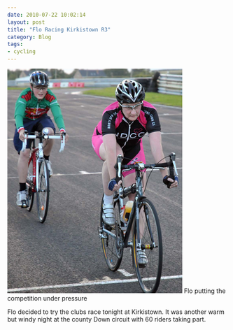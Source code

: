 ```yaml
---
date: 2010-07-22 10:02:14
layout: post
title: "Flo Racing Kirkistown R3"
category: Blog
tags:
- cycling
---
```


<img src="/images/2010/flo-kirkistown.jpg">
Flo putting the competition under pressure

Flo decided to try the clubs race tonight at Kirkistown. It was another warm but windy night at the county Down circuit with 60 riders taking part.
